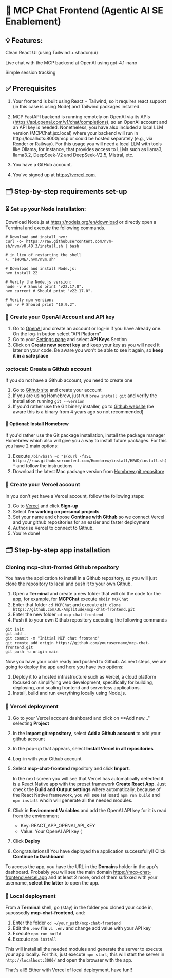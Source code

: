 # 🚀 MCP Chat Frontend (Agentic AI SE Enablement)

## 💡 Features:
Clean React UI (using Tailwind + shadcn/ui)

Live chat with the MCP backend at OpenAI using gpt-4.1-nano

Simple session tracking

## ✅ Prerequisites
1. Your frontend is built using React + Tailwind, so it requires react support (in this case is using Node) and Tailwind packages installed.

2. MCP FastAPI backend is running remotely on OpenAI via its APIs (https://api.openai.com/v1/chat/completions), so an OpenAI account and an API key is needed. Nonetheless, you have also included a local LLM version (MCPChat.jsx.local) where your backend will run in http://localhots:8000/mcp or could be hosted separately (e.g., via Render or Railway). 
For this usage you will need a local LLM with tools like Ollama, for instance, that provides access to LLMs such as llama3, llama3.2, DeepSeek-V2 and DeepSeek-V2.5, Mistral, etc. 

3. You have a GitHub account.

4. You’ve signed up at https://vercel.com.

## 🗂️ Step-by-step requirements set-up

### :hourglass_flowing_sand: Set up your Node installation:

Download Node.js at https://nodejs.org/en/download or directly open a Terminal and execute the following commands.

```
# Download and install nvm:
curl -o- https://raw.githubusercontent.com/nvm-sh/nvm/v0.40.3/install.sh | bash

# in lieu of restarting the shell
\. "$HOME/.nvm/nvm.sh"

# Download and install Node.js:
nvm install 22

# Verify the Node.js version:
node -v # Should print "v22.17.0".
nvm current # Should print "v22.17.0".

# Verify npm version:
npm -v # Should print "10.9.2".
```
###  :twisted_rightwards_arrows: Create your OpenAI Account and API key

1. Go to [OpenAI](https://openai.com/) and create an account or log-in if you have already one. On the log-in button select "API Platform"
2. Go to your [Settings page](https://platform.openai.com/settings/organization/general) and select **API Keys** Section
3. Click on **Create new secret key** and keep your key as you will need it later on your code. Be aware you won't be able to see it again, so **keep it in a safe place**

### :octocat: Create a Github account
If you do not have a Github account, you need to create one

1. Go to [Github site](https://github.com) and create your account
2. If you are using Homebrew, just run ```brew install git``` and verify the installation running ```git --version```
4. If you'd rather use the Git binery installer, go to [Github website](https://git-scm.com/downloads/mac) (be aware this is a binary from 4 years ago so not recommended)

#### :beer: Optional: Install Homebrew
If you'd rather use the Git package installation, install the package manager Homebrew which also will give you a way to install future packages. For this you have 2 main options:

1. Execute ```/bin/bash -c "$(curl -fsSL https://raw.githubusercontent.com/Homebrew/install/HEAD/install.sh)"``` and follow the instructions
2. Download the latest Mac package version from [Hombrew git repository](https://github.com/Homebrew/brew/releases/tag/4.5.8)
   
### 📂 Create your Vercel account

In you don't yet have a Vercel account, follow the following steps:

1. Go to [Vercel](https://vercel.com) and click **Sign-up**
2. Select **I'm working on personal projects**
3. Set your name and choose **Continue with Github** so we connect Vercel and your github repositories for an easier and faster deployment
4. Authorise Vercel to connect to Github.
5. You're done!

## 🗂️ Step-by-step app installation

### Cloning mcp-chat-fronted Github repository

You have the application to install in a Github repository, so you will just clone the repository to lacal and push it to your own Github. 

1. Open a **Terminal** and create a new folder that will old the code for the app, for example, for **MCPChat** execute ```mkdir MCPChat```
2. Enter that folder ```cd MCPChat``` and execute ```git clone https://github.com/JL-Amplitude/mcp-chat-frontend.git```
3. Enter the new folder ```cd mcp-chat-frontend```
4. Push it to your own Github repository executing the following commands

```
git init
git add .
git commit -m "Initial MCP chat frontend"
git remote add origin https://github.com/yourusername/mcp-chat-frontend.git
git push -u origin main
```

Now you have your code ready and pushed to Github. As next steps, we are going to deploy the app and here you have two options:

1. Deploy it to a hosted infrastructure such as Vercel, a cloud platform focused on simplifying web development, specifically for building, deploying, and scaling frontend and serverless applications.
2. Install, build and run everything locally using Node.js. 

### 📂 Vercel deployment

1. Go to your Vercel account dashboard and click on **Add new..." selecting **Project**
2. In the **Import git repository**, select **Add a Github account** to add your github account
3. In the pop-up that appears, select **Install Vercel in all repositories**
4. Log-in with your Github account
5. Select **mcp-chat-frontend** repository and click **Import**.

   In the next screen you will see that Vercel has automatically detected it is a React Native app with the preset framework **Create React App**. Just check the **Build and Output settings** where automatically, because of the React Native framework, you will see (at least)  ```npm run build``` and ```npm install``` whcih will generate all the needed modules.

6. Click in **Environment Variables** and add the OpenAI API key for it is read from the environment

   - Key: REACT_APP_OPENAI_API_KEY
   - Value: Your OpenAI API key (

7. Click **Deploy**
8. Congratulations!! You have deployed the application successfully!! Click **Continue to Dashboard**

To access the app, you have the URL in the **Domains** holder in the app's dashboard. Probably you will see the main domain https://mcp-chat-frontend.vercel.app and at least 2 more, ond of them sufixxed with your username, **select the latter** to open the app.

### 📂 Local deployment

From a **Terminal** shell, go (stay) in the folder you cloned your code in, supossedly **mcp-chat-frontend**, and:

1. Enter the folder ```cd ~/your_path/mcp-chat-frontend```
2. Edit the ```.env``` file ```vi .env``` and change add value with your API key
4. Execute ```npm run build```
5. Execute ```npm install``` 

This will install all the needed modules and generate the server to execute your app locally. For this, just execute ```npm start```; this will start the server in ```http://localhost:3000/``` and open the browser with the app.

That's all!! Either with Vercel of local deployment, have fun!!
     
